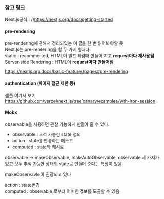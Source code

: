 ### 참고 링크 
Next.js공식 : //https://nextjs.org/docs/getting-started    

#### pre-rendering
pre-rendering에 관해서 정리되있는 이 글을 한 번 읽어봐야할 듯   
Next.js는 pre-rendering을 함 두 가지 형태다.   
static : recommented, HTML이 빌드 타임때 만들어 지고 **request마다 재사용됨**    
Server-side Rendering : HTML이 **request마다 만들어짐**    

https://nextjs.org/docs/basic-features/pages#pre-rendering    

#### authentication (페이지 접근 제한 등)
샘플 여기서 보기    
https://github.com/vercel/next.js/tree/canary/examples/with-iron-session     

#### Mobx

observable을 사용하면 관찰 가능하게 만들어 줄 수 있다.    

- observable : 추적 가능한 state 정의   
- action : state를 변경하는 메소드   
- computed : state와 캐시로    

observable -> makeObservable, makeAutoObservable, observable 세 가지가 있고 모두 추적 가능한 상태의 state로 만들어 준다는 특징이 있음    



makeObservavle 이 권장되고 있다

action : state변경    
computed : observable 로부터 어떠한 정보를 도출할 수 있음  
